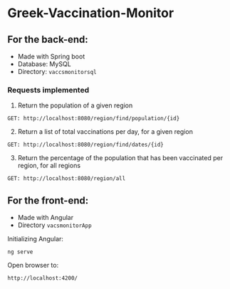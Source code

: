 # Greek-Vaccination-Monitor

## For the back-end:
- Made with Spring boot
- Database: MySQL
- Directory: ```vaccsmonitorsql```

### Requests implemented

1. Return the population of a given region
```
GET: http://localhost:8080/region/find/population/{id}
```


2. Return a list of total vaccinations per day, for a given region
```
GET: http://localhost:8080/region/find/dates/{id}
```


3. Return the percentage of the population that has been vaccinated per region, for all regions
```
GET: http://localhost:8080/region/all
```

## For the front-end:
- Made with Angular
- Directory ```vacsmonitorApp```

Initializing Angular:
```
ng serve
```
Open browser to:
```
http://localhost:4200/
```

